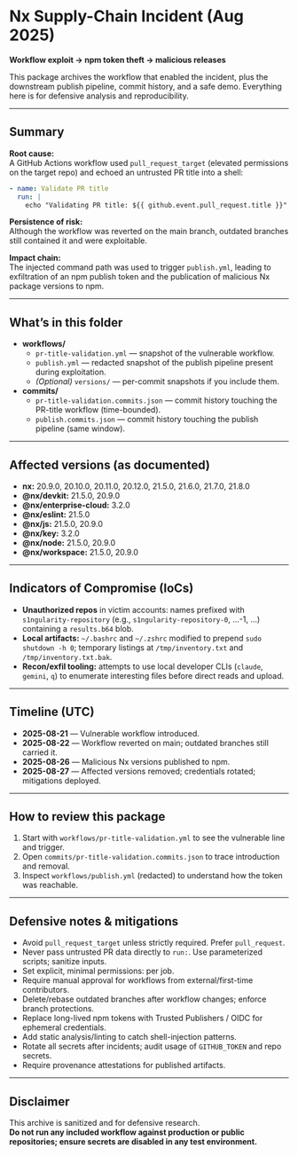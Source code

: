 # Nx Supply-Chain Incident (Aug 2025)

**Workflow exploit → npm token theft → malicious releases**

This package archives the workflow that enabled the incident, plus the downstream publish pipeline, commit history, and a safe demo. Everything here is for defensive analysis and reproducibility.

---

## Summary

**Root cause:**  
A GitHub Actions workflow used `pull_request_target` (elevated permissions on the target repo) and echoed an untrusted PR title into a shell:

```yaml
- name: Validate PR title
  run: |
    echo "Validating PR title: ${{ github.event.pull_request.title }}"
```

**Persistence of risk:**  
Although the workflow was reverted on the main branch, outdated branches still contained it and were exploitable.

**Impact chain:**  
The injected command path was used to trigger `publish.yml`, leading to exfiltration of an npm publish token and the publication of malicious Nx package versions to npm.

---

## What’s in this folder

- **workflows/**
  - `pr-title-validation.yml` — snapshot of the vulnerable workflow.
  - `publish.yml` — redacted snapshot of the publish pipeline present during exploitation.
  - *(Optional)* `versions/` — per-commit snapshots if you include them.
- **commits/**
  - `pr-title-validation.commits.json` — commit history touching the PR-title workflow (time-bounded).
  - `publish.commits.json` — commit history touching the publish pipeline (same window).

---

## Affected versions (as documented)

- **nx:** 20.9.0, 20.10.0, 20.11.0, 20.12.0, 21.5.0, 21.6.0, 21.7.0, 21.8.0  
- **@nx/devkit:** 21.5.0, 20.9.0  
- **@nx/enterprise-cloud:** 3.2.0  
- **@nx/eslint:** 21.5.0  
- **@nx/js:** 21.5.0, 20.9.0  
- **@nx/key:** 3.2.0  
- **@nx/node:** 21.5.0, 20.9.0  
- **@nx/workspace:** 21.5.0, 20.9.0  

---

## Indicators of Compromise (IoCs)

- **Unauthorized repos** in victim accounts: names prefixed with `s1ngularity-repository` (e.g., `s1ngularity-repository-0`, …-1, …) containing a `results.b64` blob.  
- **Local artifacts:** `~/.bashrc` and `~/.zshrc` modified to prepend `sudo shutdown -h 0`; temporary listings at `/tmp/inventory.txt` and `/tmp/inventory.txt.bak`.  
- **Recon/exfil tooling:** attempts to use local developer CLIs (`claude`, `gemini`, `q`) to enumerate interesting files before direct reads and upload.  

---

## Timeline (UTC)

- **2025-08-21** — Vulnerable workflow introduced.  
- **2025-08-22** — Workflow reverted on main; outdated branches still carried it.  
- **2025-08-26** — Malicious Nx versions published to npm.  
- **2025-08-27** — Affected versions removed; credentials rotated; mitigations deployed.  

---

## How to review this package

1. Start with `workflows/pr-title-validation.yml` to see the vulnerable line and trigger.  
2. Open `commits/pr-title-validation.commits.json` to trace introduction and removal.  
3. Inspect `workflows/publish.yml` (redacted) to understand how the token was reachable.  

---

## Defensive notes & mitigations

- Avoid `pull_request_target` unless strictly required. Prefer `pull_request`.  
- Never pass untrusted PR data directly to `run:`. Use parameterized scripts; sanitize inputs.  
- Set explicit, minimal permissions: per job.  
- Require manual approval for workflows from external/first-time contributors.  
- Delete/rebase outdated branches after workflow changes; enforce branch protections.  
- Replace long-lived npm tokens with Trusted Publishers / OIDC for ephemeral credentials.  
- Add static analysis/linting to catch shell-injection patterns.  
- Rotate all secrets after incidents; audit usage of `GITHUB_TOKEN` and repo secrets.  
- Require provenance attestations for published artifacts.  

---

## Disclaimer

This archive is sanitized and for defensive research.  
**Do not run any included workflow against production or public repositories; ensure secrets are disabled in any test environment.**
